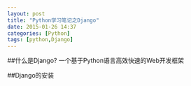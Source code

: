 ```yaml
---
layout: post
title: "Python学习笔记之Django"
date: 2015-01-26 14:37
categories: [Python]
tags: [python,Django]
---
```


##什么是Django?
  一个基于Python语言高效快速的Web开发框架

##Django的安装